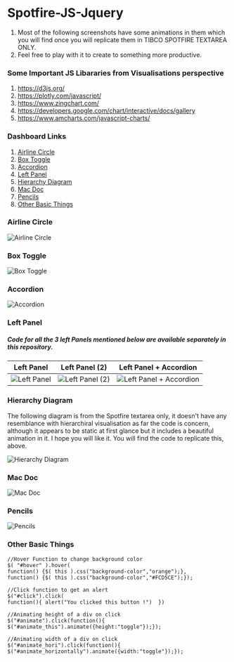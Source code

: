 # Spotfire-JS-Jquery

1. Most of the following screenshots have some animations in them which you will find once you will replicate them in TIBCO SPOTFIRE TEXTAREA ONLY. 
2. Feel free to play with it to create to something more productive.

### Some Important JS Libararies from Visualisations perspective
  1) https://d3js.org/
  2) https://plotly.com/javascript/
  3) https://www.zingchart.com/
  4) https://developers.google.com/chart/interactive/docs/gallery
  5) https://www.amcharts.com/javascript-charts/

### Dashboard Links
1) [Airline Circle](#Airline-Circle)
2) [Box Toggle](#Box-Toggle)
3) [Accordion](#Accordion)
4) [Left Panel](#Left-Panel)
5) [Hierarchy Diagram](#Hierarchy-Diagram)
6) [Mac Doc](#Mac-Doc)
7) [Pencils](#Pencils)
8) [Other Basic Things](#Other-Basic-Things)

### Airline Circle
![Airline Circle](https://user-images.githubusercontent.com/86184439/122722877-de7fb600-d28f-11eb-86eb-95104d2be4a3.PNG)

### Box Toggle
![Box Toggle](https://user-images.githubusercontent.com/86184439/122724419-88ac0d80-d291-11eb-94c2-84ff6f276e79.PNG)

### Accordion
![Accordion](https://user-images.githubusercontent.com/86184439/122727073-459f6980-d294-11eb-9a93-abd55b5a1c8b.PNG) 

### Left Panel 
##### Code for all the 3 left Panels mentioned below are available separately in this repository.
| Left Panel | Left Panel (2)| Left Panel + Accordion
---|---|---
|![Left Panel](https://user-images.githubusercontent.com/86184439/122728794-18ec5180-d296-11eb-8e6b-759a3934183e.PNG)|![Left Panel (2)](https://user-images.githubusercontent.com/86184439/122735600-cfebcb80-d29c-11eb-8a82-9d6722702551.PNG)|![Left Panel + Accordion](https://user-images.githubusercontent.com/86184439/122737875-18a48400-d29f-11eb-8613-dd74e07f9a82.PNG)|

### Hierarchy Diagram 
The following diagram is from the Spotfire textarea only, it doesn't have any resemblance with hierarchiral visualisation as far the code is concern, although it appears to be static at first glance but it includes a beautiful animation in it. I hope you will like it. You will find the code to replicate this, above.

![Hierarchy Diagram](https://user-images.githubusercontent.com/86184439/122730622-0d018f00-d298-11eb-94a8-7cefe70c26b7.PNG)


### Mac Doc
![Mac Doc](https://user-images.githubusercontent.com/86184439/122739989-2c50ea00-d2a1-11eb-8988-fafee8f773a0.PNG)

### Pencils
![Pencils](https://user-images.githubusercontent.com/86184439/122752999-3d085c80-d2af-11eb-9c41-ed7bdb3b7cbe.PNG)

### Other Basic Things
```
//Hover Function to change background color 
$( "#hover" ).hover(
function() {$( this ).css("background-color","orange");}, 
function() {$( this ).css("background-color","#FCD5CE");});

//Click function to get an alert
$("#click").click(
function(){ alert("You clicked this button !")	})

//Animating height of a div on click
$("#animate").click(function(){
$("#animate_this").animate({height:"toggle"});});

//Animating width of a div on click
$("#animate_hori").click(function(){
$("#animate_horizontally").animate({width:"toggle"});});
```
